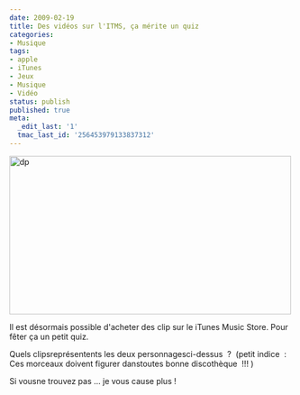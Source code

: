 ```yaml
---
date: 2009-02-19
title: Des vidéos sur l'ITMS, ça mérite un quiz
categories:
- Musique
tags:
- apple
- iTunes
- Jeux
- Musique
- Vidéo
status: publish
published: true
meta:
  _edit_last: '1'
  tmac_last_id: '256453979133837312'
---
```

<img class="alignnone size-full wp-image-1029" title="dp" src="https://dlgjp9x71cipk.cloudfront.net/2009/02/dp.png" alt="dp" width="500" height="281" />

Il est désormais possible d'acheter des clip sur le iTunes Music Store.
Pour fêter ça un petit quiz.

Quels clipsreprésentents les deux personnagesci-dessus  ? 
(petit indice  : Ces morceaux doivent figurer danstoutes bonne discothèque  !!! )

Si vousne trouvez pas ... je vous cause plus !
